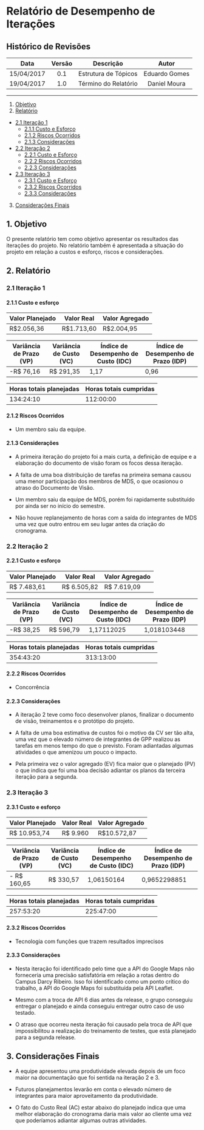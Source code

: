 # Relatório de Desempenho de Iterações

## Histórico de Revisões

| Data | Versão | Descrição | Autor |
|:----:|:------:|:---------:|:-----:|
|15/04/2017|0.1|Estrutura de Tópicos|Eduardo Gomes|
|19/04/2017|1.0|Término do Relatório|Daniel Moura|


***

1.  [Objetivo](#1-objetivo)
2.  [Relatório](#2-relat%C3%B3rio)
   * [2.1 Iteração 1](#21-itera%C3%A7%C3%A3o)
      * [2.1.1 Custo e Esforço](#211-custo-e-esfor%C3%A7o)
      * [2.1.2 Riscos Ocorridos](#212-riscos-ocorridos)
      * [2.1.3 Considerações](#213-considera%C3%A7%C3%B5es)
   * [2.2 Iteração 2](#22-itera%C3%A7%C3%A3o-2)
      * [2.2.1 Custo e Esforço](#221-custo-e-esfor%C3%A7o)
      * [2.2.2 Riscos Ocorridos](#222-riscos-ocorridos)
      * [2.2.3 Considerações](#223-considera%C3%A7%C3%B5es)
   * [2.3 Iteração 3](#23-itera%C3%A7%C3%A3o)
      * [2.3.1 Custo e Esforço](#231-custo-e-esfor%C3%A7o)
      * [2.3.2 Riscos Ocorridos](#232-riscos-ocorridos)
      * [2.3.3 Considerações](#233-considera%C3%A7%C3%B5es)
3.  [Considerações Finais](#3-considerações)

## 1. Objetivo

O presente relatório tem como objetivo apresentar os resultados das iterações do projeto. No relatório também é apresentada a situação do projeto em relação a custos e esforço, riscos e considerações.

## 2. Relatório

### 2.1 Iteração 1

#### 2.1.1 Custo e esforço

| Valor Planejado | Valor Real | Valor Agregado |
|-----------------|------------|----------------|
| R$2.056,36      | R$1.713,60 | R$2.004,95     |

| Variância de Prazo (VP) | Variância de Custo (VC) | Índice de Desempenho de Custo (IDC) | Índice de Desempenho de Prazo (IDP) |
|-------------------------|-------------------------|-------------------------------------|-------------------------------------|
| -R$ 76,16               | R$ 291,35               | 1,17                                | 0,96                                |

| Horas totais planejadas | Horas totais cumpridas |
|-------------------------|------------------------|
| 134:24:10               | 112:00:00              |

#### 2.1.2 Riscos Ocorridos

* Um membro saiu da equipe.

#### 2.1.3 Considerações

* A primeira iteração do projeto foi a mais curta, a definição de equipe e a elaboração do documento de visão foram os focos dessa iteração.

* A falta de uma boa distribuição de tarefas na primeira semana causou uma menor participação dos membros de MDS, o que ocasionou o atraso do Documento de Visão.

* Um membro saiu da equipe de MDS, porém foi rapidamente substituído por ainda ser no início do semestre.

* Não houve replanejamento de horas com a saída do integrantes de MDS uma vez que outro entrou em seu lugar antes da criação do cronograma.

### 2.2 Iteração 2

#### 2.2.1 Custo e esforço

| Valor Planejado | Valor Real  | Valor Agregado |
|-----------------|-------------|----------------|
| R$ 7.483,61     | R$ 6.505,82 | R$ 7.619,09    |

| Variância de Prazo (VP) | Variância de Custo (VC) | Índice de Desempenho de Custo (IDC) | Índice de Desempenho de Prazo (IDP) |
|-------------------------|-------------------------|-------------------------------------|-------------------------------------|
| -R$ 38,25               | R$ 596,79               | 1,17112025                          | 1,018103448                         |

| Horas totais planejadas | Horas totais cumpridas |
|-------------------------|------------------------|
| 354:43:20               | 313:13:00              |

#### 2.2.2 Riscos Ocorridos

* Concorrência

#### 2.2.3 Considerações

* A iteração 2 teve como foco desenvolver planos, finalizar o documento de visão, treinamentos e o protótipo do projeto.

* A falta de uma boa estimativa de custos foi o motivo da CV ser tão alta, uma vez que o elevado número de integrantes de GPP realizou as tarefas em menos tempo do que o previsto. Foram adiantadas algumas atividades o que amenizou um pouco o impacto.

* Pela primeira vez o valor agregado (EV) fica maior que o planejado (PV) o que indica que foi uma boa decisão adiantar os planos da terceira iteração para a segunda.


### 2.3 Iteração 3

#### 2.3.1 Custo e esforço

| Valor Planejado | Valor Real | Valor Agregado |
|-----------------|------------|----------------|
| R$ 10.953,74    | R$ 9.960   | R$10.572,87    |

| Variância de Prazo (VP) | Variância de Custo (VC) | Índice de Desempenho de Custo (IDC) | Índice de Desempenho de Prazo (IDP) |
|-------------------------|-------------------------|-------------------------------------|-------------------------------------|
| - R$ 160,65             | R$ 330,57               | 1,06150164                          | 0,9652298851                        |

| Horas totais planejadas | Horas totais cumpridas |
|-------------------------|------------------------|
| 257:53:20               | 225:47:00              |

#### 2.3.2 Riscos Ocorridos

* Tecnologia com funções que trazem resultados imprecisos

#### 2.3.3 Considerações

* Nesta iteração foi identificado pelo time que a API do Google Maps não forneceria uma precisão satisfatória em relação a rotas dentro do Campus Darcy Ribeiro. Isso foi identificado como um ponto crítico do trabalho, a API do Google Maps foi substituída pela API Leaflet.

* Mesmo com a troca de API 6 dias antes da release, o grupo conseguiu entregar o planejado e ainda conseguiu entregar outro caso de uso testado.

* O atraso que ocorreu nesta iteração foi causado pela troca de API que impossibilitou a realização do treinamento de testes, que está planejado para a segunda release.

## 3. Considerações Finais

* A equipe apresentou uma produtividade elevada depois de um foco maior na documentação que foi sentida na iteração 2 e 3. 

* Futuros planejamentos levarão em conta o elevado número de integrantes para maior aproveitamento da produtividade.

* O fato do Custo Real (AC) estar abaixo do planejado indica que uma melhor elaboração do cronograma daria mais valor ao cliente uma vez que poderíamos adiantar algumas outras atividades.

 
